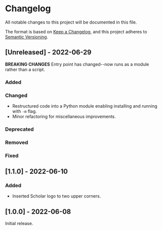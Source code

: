 # Changelog
All notable changes to this project will be documented in this file.

The format is based on [Keep a Changelog](https://keepachangelog.com/en/1.0.0/),
and this project adheres to [Semantic Versioning](https://semver.org/spec/v2.0.0.html).

## [Unreleased] - 2022-06-29

**BREAKING CHANGES** Entry point has changed--now runs as a module rather than a script.

### Added
  
### Changed
* Restructured code into a Python module enabling installing and running with `-m` flag.
* Minor refactoring for miscellaneous improvements.

### Deprecated

### Removed

### Fixed


## [1.1.0] - 2022-06-10

### Added
* Inserted Scholar logo to two upper corners.


## [1.0.0] - 2022-06-08

Initial release.
